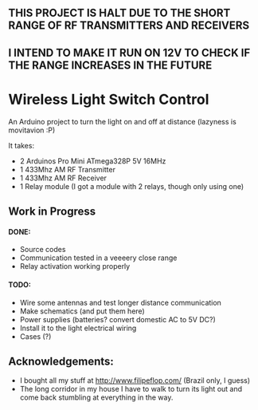 ## THIS PROJECT IS HALT DUE TO THE SHORT RANGE OF RF TRANSMITTERS AND RECEIVERS
## I INTEND TO MAKE IT RUN ON 12V TO CHECK IF THE RANGE INCREASES IN THE FUTURE 

# Wireless Light Switch Control
An Arduino project to turn the light on and off at distance (lazyness is movitavion :P)

It takes:

- 2 Arduinos Pro Mini ATmega328P 5V 16MHz
- 1 433Mhz AM RF Transmitter
- 1 433Mhz AM RF Receiver
- 1 Relay module (I got a module with 2 relays, though only using one)


## Work in Progress ##

#### DONE:

- Source codes 
- Communication tested in a veeeery close range
- Relay activation working properly

#### TODO:

- Wire some antennas and test longer distance communication
- Make schematics (and put them here)
- Power supplies (batteries? convert domestic AC to 5V DC?) 
- Install it to the light electrical wiring
- Cases (?)


## Acknowledgements:

- I bought all my stuff at http://www.filipeflop.com/ (Brazil only, I guess)
- The long corridor in my house I have to walk to turn its light out and come back stumbling at everything in the way.
